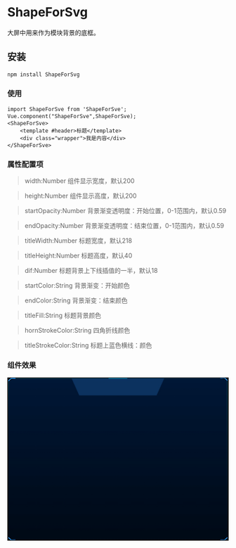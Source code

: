# ShapeForSvg
大屏中用来作为模块背景的底框。

## 安装
```
npm install ShapeForSvg
```

### 使用
```
import ShapeForSve from 'ShapeForSve';
Vue.component("ShapeForSve",ShapeForSve);
<ShapeForSve>
	<template #header>标题</template>
	<div class="wrapper">我是内容</div>
</ShapeForSve>
```

### 属性配置项


> width:Number
组件显示宽度，默认200

> height:Number
组件显示高度，默认200

> startOpacity:Number
背景渐变透明度：开始位置，0-1范围内，默认0.59

> endOpacity:Number
背景渐变透明度：结束位置，0-1范围内，默认0.59

> titleWidth:Number
标题宽度，默认218

> titleHeight:Number
标题高度，默认40

> dif:Number
标题背景上下线插值的一半，默认18

> startColor:String
背景渐变：开始颜色

> endColor:String
背景渐变：结束颜色

> titleFill:String
标题背景颜色

> hornStrokeColor:String
四角折线颜色

> titleStrokeColor:String
标题上蓝色横线：颜色

### 组件效果
![Image](https://raw.githubusercontent.com/cauliflowerLi/shapeForSvg/master/src/assets/img.png)

